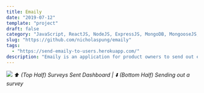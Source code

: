 ```yaml
---
title: Emaily
date: "2019-07-12"
template: "project"
draft: false
category: "JavaScript, ReactJS, NodeJS, ExpressJS, MongoDB, MongooseJS, OAuth2"
slug: "https://github.com/nicholaspung/emaily"
tags:
  - "https://send-emaily-to-users.herokuapp.com/"
description: "Emaily is an application for product owners to send out emails to users for feedback. In addition to the technologies used, Emaily was built using PassportJS, SendGrid API, Stripe API, Axios, React Router, MaterializeCSS."
---
```


![](/emaily.png)
_⬆️ (Top Half) Surveys Sent Dashboard | ⬇️ (Bottom Half) Sending out a survey_
